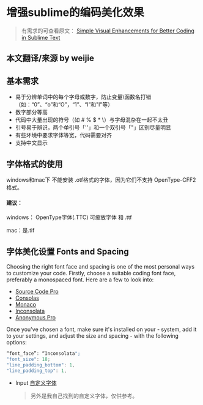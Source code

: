 

# 增强sublime的编码美化效果

> 有需求的可查看原文： [Simple Visual Enhancements for Better Coding in Sublime Text](https://webdesign.tutsplus.com/articles/simple-visual-enhancements-for-better-coding-in-sublime-text--webdesign-18052)

## 本文翻译/来源 by weijie

## 基本需求

- 易于分辨单词中的每个字母或数字，防止变量\函数名打错（如：“0”、“o”和“O”，“1”、“I”和"l"等）
- 数字部分等高
- 代码中大量出现的符号（如 # % $ * \）与字母混杂在一起不太丑
- 引号易于辨识，两个单引号「''」和一个双引号「"」区别尽量明显
- 有些环境中要求字体等宽，代码需要对齐
- 支持中文显示




## 字体格式的使用

windows和mac下 不能安装 .otf格式的字体，因为它们不支持 OpenType-CFF2 格式。

#### 建议：

windows： OpenType字体(.TTC) 可缩放字体  和 .ttf

mac：是.tif



## 字体美化设置 Fonts and Spacing

Choosing the right font face and spacing is one of the most personal ways to customize your code. Firstly, choose a suitable coding font face, preferably a monospaced font. Here are a few to look into:

- [Source Code Pro](http://blogs.adobe.com/typblography/2012/09/source-code-pro.html)
- [Consolas](http://www.microsoft.com/typography/fonts/family.aspx?FID=300)
- [Monaco](http://en.wikipedia.org/wiki/Monaco_(typeface))
- [Inconsolata](http://levien.com/type/myfonts/inconsolata.html)
- [Anonymous Pro](http://www.marksimonson.com/fonts/view/anonymous-pro)

 Once you've chosen a font, make sure it's installed on your - system, add it to your settings, and adjust the size and spacing - with the following options:

``` js
“font_face”: “Inconsolata";
"font_size": 18;
"line_padding_bottom": 1,
"line_padding_top": 1,

```


- Input [自定义字体](http://input.fontbureau.com/)

  > 另外是我自己找到的自定义字体，仅供参考。



